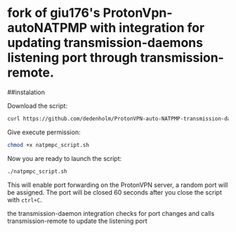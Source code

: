 # fork of giu176's ProtonVpn-autoNATPMP with integration for updating transmission-daemons listening port through transmission-remote.

##instalation

Download the script:
 ```sh
curl https://github.com/dedenholm/ProtonVPN-auto-NATPMP-transmission-daemon-integration/blob/main/natpmpc_script_transmission-remote.sh -o natpmpc_script.sh
```
 Give execute permission:
 ```sh
chmod +x natpmpc_script.sh
```
Now you are ready to launch the script:
 ```sh
./natpmpc_script.sh
```
This will enable port forwarding on the ProtonVPN server, a random port will be assigned. The port will be closed 60 seconds after you close the script with `ctrl+C`.

the transmission-daemon integration checks for port changes and calls transmission-remote to update the listening port

